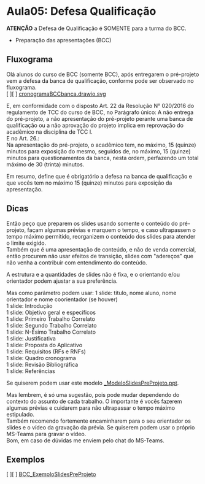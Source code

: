 # Aula05: Defesa Qualificação

**ATENÇÃO** a Defesa de Qualificação é SOMENTE para a turma do BCC.

- Preparação das apresentações (BCC)  

## Fluxograma

Olá alunos do curso de BCC (somente BCC), após entregarem o pré-projeto vem a defesa da banca de qualificação, conforme pode ser observado no fluxograma.  
[ ][ ] [cronogramaBCCbanca.drawio.svg](cronogramaBCCbanca.drawio.svg "cronogramaBCCbanca.drawio.svg")  

E, em conformidade com o disposto Art. 22 da Resolução N° 020/2016 do regulamento de TCC do curso de BCC, no Parágrafo único:
    A não entrega do pré-projeto, a não apresentação do pré-projeto perante uma banca de qualificação ou a não aprovação do projeto implica em reprovação do acadêmico na disciplina de TCC I.  
E no Art. 26.:  
    Na apresentação do pré-projeto, o acadêmico tem, no máximo, 15 (quinze) minutos para exposição do mesmo, seguidos de, no máximo, 15 (quinze) minutos para questionamentos da banca, nesta ordem, perfazendo um total máximo de 30 (trinta) minutos.  

Em resumo, define que é obrigatório a defesa na banca de qualificação e que vocês tem no máximo 15 (quinze) minutos para exposição da apresentação.  

## Dicas

Então peço que preparem os slides usando somente o conteúdo do pré-projeto, façam algumas prévias e marquem o tempo, e caso ultrapassem o tempo máximo permitido, reorganizem o conteúdo dos slides para atender o limite exigido.  
Também que é uma apresentação de conteúdo, e não de venda comercial, então procurem não usar efeitos de transição, slides com "adereços" que não venha a contribuir com entendimento do conteúdo.  

A estrutura e a quantidades de slides não é fixa, e o orientando e/ou orientador podem ajustar a sua preferência.  

Mas como parâmetro podem usar:
  1 slide: título, nome aluno, nome orientador e nome coorientador (se houver)  
  1 slide: Introdução  
  1 slide: Objetivo geral e específicos  
  1 slide: Primeiro Trabalho Correlato  
  1 slide: Segundo Trabalho Correlato  
  1 slide: N-Ésimo Trabalho Correlato  
  1 slide: Justificativa  
  1 slide: Proposta do Aplicativo  
  1 slide: Requisitos (RFs e RNFs)  
  1 slide: Quadro cronograma  
  1 slide: Revisão Bibliográfica  
  1 slide: Referências  

Se quiserem podem usar este modelo [_ModeloSlidesPreProjeto.ppt](Exemplos/BCC/Slides/_ModeloSlidesPreProjeto.ppt "_ModeloSlidesPreProjeto.ppt").  

Mas lembrem, é só uma sugestão, pois pode mudar dependendo do contexto do assunto de cada trabalho. O importante é vocês fazerem algumas prévias e cuidarem para não ultrapassar o tempo máximo estipulado.  
Também recomendo fortemente encaminharem para o seu orientador os slides e o vídeo da gravação da prévia. Se quiserem podem usar o próprio MS-Teams para gravar o vídeo.  
Bom, em caso de dúvidas me enviem pelo chat do MS-Teams.  

## Exemplos

[ ][ ] [BCC_ExemploSlidesPreProjeto](Exemplos/BCC/Slides "BCC_ExemploSlidesPreProjeto")  
